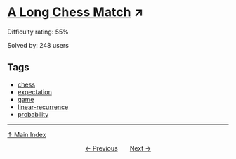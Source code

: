 # [A Long Chess Match](https://projecteuler.net/problem=661) ↗️

Difficulty rating: 55%

Solved by: 248 users
## Tags

- [chess](../tags/chess.md)
- [expectation](../tags/expectation.md)
- [game](../tags/game.md)
- [linear-recurrence](../tags/linear-recurrence.md)
- [probability](../tags/probability.md)



---

[↑ Main Index](../README.md)


<div align=center><a href='660.md'>← Previous</a> &nbsp;&nbsp; &nbsp;&nbsp;  <a href='662.md'>Next →</a></div>

